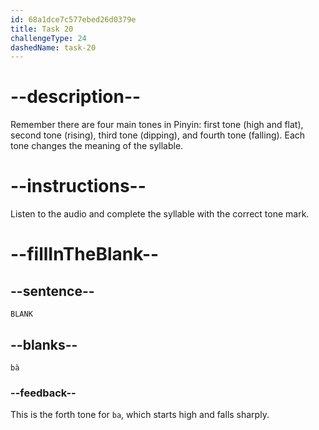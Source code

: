 ```yaml
---
id: 68a1dce7c577ebed26d0379e
title: Task 20
challengeType: 24
dashedName: task-20
---
```


<!--SPEAKING-->

<!-- (Audio) A: bà -->

# --description--

Remember there are four main tones in Pinyin: first tone (high and flat), second tone (rising), third tone (dipping), and fourth tone (falling). Each tone changes the meaning of the syllable.

# --instructions--

Listen to the audio and complete the syllable with the correct tone mark.

# --fillInTheBlank--

## --sentence--

`BLANK`

## --blanks--

`bà`

### --feedback--

This is the forth tone for `ba`, which starts high and falls sharply.
